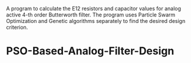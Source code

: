 A program to calculate the E12 resistors and capacitor values for analog active 4-th order Butterworth filter. The program uses Particle Swarm Optimization and Genetic algorithms separately to find the desired design criterion.
# PSO-Based-Analog-Filter-Design
